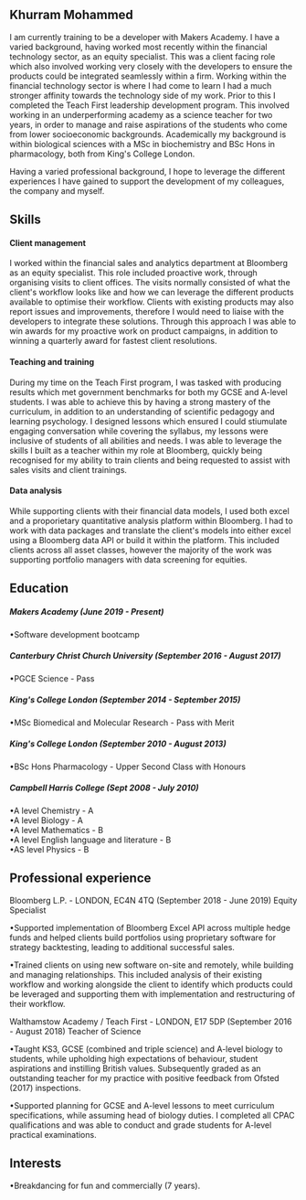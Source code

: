 ## Khurram Mohammed

I am currently training to be a developer with Makers Academy. I have a varied background, having worked most recently within the financial technology sector, as an equity specialist.
This was a client facing role which also involved working very closely with the developers to ensure the products could be integrated seamlessly within a firm. Working within the
financial technology sector is where I had come to learn I had a much stronger affinity towards the technology side of my work. Prior to this I completed the Teach First leadership 
development program. This involved working in an underperforming academy as a science teacher for two years, in order to manage and raise aspirations of the students who come from 
lower socioeconomic backgrounds. Academically my background is within biological sciences with a MSc in biochemistry and BSc Hons in pharmacology, both from King's College London.

Having a varied professional background, I hope to leverage the different experiences I have gained to support the development of my colleagues, the company and myself.

## Skills

#### Client management
I worked within the financial sales and analytics department at Bloomberg as an equity specialist. This role included proactive work, through organising visits to client offices.
The visits normally consisted of what the client's workflow looks like and how we can leverage the different products available to optimise their workflow.
Clients with existing products may also report issues and improvements, therefore I would need to liaise with the developers to integrate these solutions. Through this approach I was able
to win awards for my proactive work on product campaigns, in addition to winning a quarterly award for fastest client resolutions.

#### Teaching and training
During my time on the Teach First program, I was tasked with producing results which met government benchmarks for both my GCSE and A-level students.
I was able to achieve this by having a strong mastery of the curriculum, in addition to an understanding of scientific pedagogy and learning psychology.
I designed lessons which ensured I could stiumulate engaging conversation while covering the syllabus, my lessons were inclusive of students of all abilities and needs.
I was able to leverage the skills I built as a teacher within my role at Bloomberg, quickly being recognised for my ability to train clients and being requested to assist with sales visits and
client trainings.

#### Data analysis
While supporting clients with their financial data models, I used both excel and a proporietary quantitative analysis platform within Bloomberg. I had to work with data packages and translate
the client's models into either excel using a Bloomberg data API or build it within the platform. This included clients across all asset classes, however the majority of the work
was supporting portfolio managers with data screening for equities.

## Education
##### Makers Academy (June 2019 - Present) 
•Software development bootcamp

##### Canterbury Christ Church University (September 2016 - August 2017) 
•PGCE Science - Pass

##### King's College London (September 2014 - September 2015) 
•MSc Biomedical and Molecular Research - Pass with Merit

##### King's College London (September 2010 - August 2013)
•BSc Hons Pharmacology - Upper Second Class with Honours

##### Campbell Harris College (Sept 2008 - July 2010) 
•A level Chemistry - A <br>
•A level Biology - A <br>
•A level Mathematics - B <br>
•A level English language and literature - B <br>
•AS level Physics - B <br>

## Professional experience 

Bloomberg L.P. - LONDON, EC4N 4TQ (September 2018 - June 2019)
Equity Specialist

•Supported implementation of Bloomberg Excel API across multiple hedge funds and helped clients build portfolios using proprietary software for strategy backtesting, leading to
additional successful sales.

•Trained clients on using new software on-site and remotely, while building and managing relationships. This included analysis of their existing workflow and working alongside the client 
to identify which products could be leveraged and supporting them with implementation and restructuring of their workflow.

Walthamstow Academy / Teach First - LONDON, E17 5DP (September 2016 - August 2018)
Teacher of Science

•Taught KS3, GCSE (combined and triple science) and A-level biology to students, while upholding high expectations of behaviour, student aspirations and instilling British values.
Subsequently graded as an outstanding teacher for my practice with positive feedback from Ofsted (2017) inspections.

•Supported planning for GCSE and A-level lessons to meet curriculum specifications, while assuming head of biology duties. I completed all CPAC qualifications and was able to 
conduct and grade students for A-level practical examinations.


## Interests

•Breakdancing for fun and commercially (7 years).

